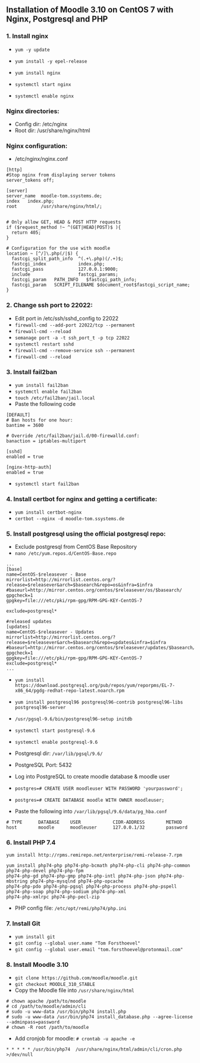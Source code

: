 ## Installation of Moodle 3.10 on CentOS 7 with Nginx, Postgresql and PHP

### 1. Install nginx
* `yum -y update`
* `yum install -y epel-release`
* `yum install nginx`

* `systemctl start nginx`
* `systemctl enable nginx`

###  Nginx directories:
*  Config dir: /etc/nginx
*  Root dir: /usr/share/nginx/html

###   Nginx configuration:
*  /etc/nginx/nginx.conf

  ```
  [http]
  #Stop nginx from displaying server tokens
  server_tokens off;

  [server]
  server_name  moodle-tom.ssystems.de;
  index   index.php;
  root         /usr/share/nginx/html/;


  # Only allow GET, HEAD & POST HTTP requests
  if ($request_method !~ ^(GET|HEAD|POST)$ ){
    return 405;
  }

  # Configuration for the use with moodle
  location ~ [^/]\.php(/|$) {
    fastcgi_split_path_info  ^(.+\.php)(/.+)$;
    fastcgi_index            index.php;
    fastcgi_pass             127.0.0.1:9000;
    include                  fastcgi_params;
    fastcgi_param   PATH_INFO	$fastcgi_path_info;
    fastcgi_param   SCRIPT_FILENAME $document_root$fastcgi_script_name;
  }
```
### 2. Change ssh port to 22022:
* Edit port in /etc/ssh/sshd_config to 22022
* `firewall-cmd --add-port 22022/tcp --permanent`
* `firewall-cmd --reload`
* `semanage port -a -t ssh_port_t -p tcp 22022`
* `systemctl restart sshd`
* `firewall-cmd --remove-service ssh --permanent`
* `firewall-cmd --reload`

### 3. Install fail2ban
* `yum install fail2ban`
* `systemctl enable fail2ban`
* `touch /etc/fail2ban/jail.local`
* Paste the following code
```
[DEFAULT]
# Ban hosts for one hour:
bantime = 3600

# Override /etc/fail2ban/jail.d/00-firewalld.conf:
banaction = iptables-multiport

[sshd]
enabled = true

[nginx-http-auth]
enabled = true

```
* `systemctl start fail2ban`

### 4. Install certbot for nginx and getting a certificate:
* `yum install certbot-nginx`
* `certbot --nginx -d moodle-tom.ssystems.de`

### 5. Install postgresql using the official postgresql repo:
* Exclude postgresql from CentOS Base Repository
* `nano /etc/yum.repos.d/CentOS-Base.repo`

```
...
[base]
name=CentOS-$releasever - Base
mirrorlist=http://mirrorlist.centos.org/?release=$releasever&arch=$basearch&repo=os&infra=$infra
#baseurl=http://mirror.centos.org/centos/$releasever/os/$basearch/
gpgcheck=1
gpgkey=file:///etc/pki/rpm-gpg/RPM-GPG-KEY-CentOS-7

exclude=postgresql*

#released updates
[updates]
name=CentOS-$releasever - Updates
mirrorlist=http://mirrorlist.centos.org/?release=$releasever&arch=$basearch&repo=updates&infra=$infra
#baseurl=http://mirror.centos.org/centos/$releasever/updates/$basearch/
gpgcheck=1
gpgkey=file:///etc/pki/rpm-gpg/RPM-GPG-KEY-CentOS-7
exclude=postgresql*
...
```
* `yum install https://download.postgresql.org/pub/repos/yum/reporpms/EL-7-x86_64/pgdg-redhat-repo-latest.noarch.rpm`

* `yum install postgresql96 postgresql96-contrib postgresql96-libs postgresql96-server`

* `/usr/pgsql-9.6/bin/postgresql96-setup initdb`

* `systemctl start postgresql-9.6`
* `systemctl enable postgresql-9.6`

* Postgresql dir: `/var/lib/pgsql/9.6/`

* PostgreSQL Port: 5432

* Log into PostgreSQL to create moodle database & moodle user
* `postgres=# CREATE USER moodleuser WITH PASSWORD 'yourpassword';`
* `postgres=# CREATE DATABASE moodle WITH OWNER moodleuser;`

* Paste the following into `/var/lib/pgsql/9.6/data/pg_hba.conf`

```
# TYPE      DATABASE    USER            CIDR-ADDRESS        METHOD
host        moodle      moodleuser      127.0.0.1/32        password
```

### 6. Install PHP 7.4
`yum install http://rpms.remirepo.net/enterprise/remi-release-7.rpm`

```
yum install php74-php php74-php-bcmath php74-php-cli php74-php-common php74-php-devel php74-php-fpm
php74-php-gd php74-php-gmp php74-php-intl php74-php-json php74-php-mbstring php74-php-mysqlnd php74-php-opcache
php74-php-pdo php74-php-pgsql php74-php-process php74-php-pspell php74-php-soap php74-php-sodium php74-php-xml
php74-php-xmlrpc php74-php-pecl-zip
```
* PHP config file: `/etc/opt/remi/php74/php.ini`

### 7. Install Git
* `yum install git`
* `git config --global user.name "Tom Forsthoevel"`
* `git config --global user.email "tom.forsthoevel@protonmail.com"`

### 8. Install Moodle 3.10
* `git clone https://github.com/moodle/moodle.git`
* `git checkout MOODLE_310_STABLE`
* Copy the Moodle file into `/usr/share/nginx/html`
```
# chown apache /path/to/moodle
# cd /path/to/moodle/admin/cli
# sudo -u www-data /usr/bin/php74 install.php
# sudo -u www-data /usr/bin/php74 install_database.php --agree-license --adminpass=password
# chown -R root /path/to/moodle
```

* Add cronjob for moodle:
`# crontab -u apache -e`
```
* * * * * /usr/bin/php74  /usr/share/nginx/html/admin/cli/cron.php >/dev/null
```
